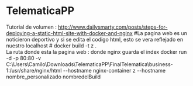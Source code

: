 # TelematicaPP
Tutorial de volumen : http://www.dailysmarty.com/posts/steps-for-deploying-a-static-html-site-with-docker-and-nginx #La pagina web es un noticieron deportivo y si se edita el codigo html, esto se vera reflejado en nuestro localhost # 
docker build -t z .   
                         La ruta donde esta la pagina web                                 : donde nginx guarda el index docker run -d -p 80:80 -v C:\Users\Camilo\Downloads\TelematicaPP\FinalTelematica\business-1:/usr/share/nginx/html --hostname nginx-container z 
 --hostname nombre_personalizado nombredelBuild 
